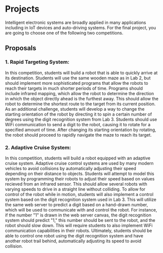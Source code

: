 Projects
======================

Intelligent electronic systems are broadly applied in many applications including in IoT devices and auto-driving systems.  For the final project, you are going to choose one of the following two competitions.

Proposals
--------------------------------

### 1. Rapid Targeting System:
In this competition, students will build a robot that is able to quickly arrive at its destination. Students will use the same wooden maze as in Lab 2, but should implement more sophisticated programs that allow the robots to reach their targets in much shorter periods of time. Programs should include infrared mapping, which allow the robot to determine the direction in which the object directly ahead is the furthest away. This should allow the robot to determine the shortest route to the target from its current position.  As an additional challenge, students will develop a way to change the starting orientation of the robot by directing it to spin a certain number of degrees using the digit recognition system from Lab 3. Students should use WiFi communication to send a digit to the robot, causing it to rotate for a specified amount of time. After changing its starting orientation by rotating, the robot should proceed to rapidly navigate the maze to reach its target.


### 2. Adaptive Cruise System:
In this competition, students will build a robot equipped with an adaptive cruise system. Adaptive cruise control systems are used by many modern vehicles to avoid collisions by automatically adjusting their speed depending on their distance to objects. Students will attempt to model this system by programming their robots to adjust their speed based on values recieved from an infrared sensor. This should allow several robots with varying speeds to drive in a straight line without colliding. To allow for control of the robot while in motion, students will also implement a control system based on the digit recognition system used in Lab 3.  This will utilize the same web server to predict a digit based on a hand-drawn number, which will be used to communicate with and control the robot.  For instance, if the number "1" is drawn in the web server canvas, the digit recognition system should predict "1," this number should be sent to the robot, and the robot should slow down. This will require students to also implement WiFi communication capabilities in their robots. Ultimately, students should be able to control one robot using the digit recognition system and have another robot trail behind, automatically adjusting its speed to avoid collision. 
